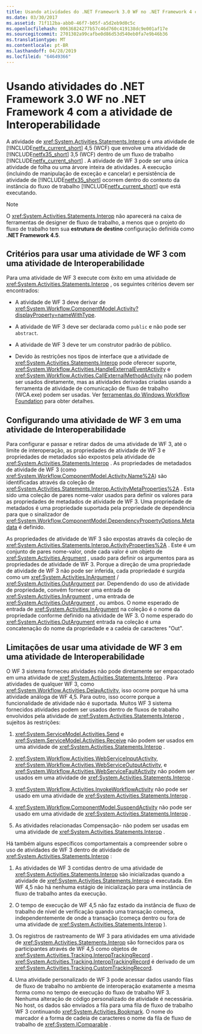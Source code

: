 ```yaml
---
title: Usando atividades do .NET Framework 3.0 WF no .NET Framework 4 com a atividade de Interoperabilidade
ms.date: 03/30/2017
ms.assetid: 71f112ba-abb0-46f7-b05f-a5d2eb9d0c5c
ms.openlocfilehash: 00636824277b57c46d760c419138dc9e001af17e
ms.sourcegitcommit: 2701302a99cafbe0d86d53d540eb0fa7e9b46b36
ms.translationtype: MT
ms.contentlocale: pt-BR
ms.lasthandoff: 04/28/2019
ms.locfileid: "64649366"
---
```

# <a name="using-net-framework-30-wf-activities-in-net-framework-4-with-the-interop-activity"></a>Usando atividades do .NET Framework 3.0 WF no .NET Framework 4 com a atividade de Interoperabilidade
A atividade de <xref:System.Activities.Statements.Interop> é uma atividade de [!INCLUDE[netfx_current_short](../../../includes/netfx-current-short-md.md)] 4,5 (WCF) que envolve uma atividade de [!INCLUDE[netfx35_short](../../../includes/netfx35-short-md.md)] 3,5 (WCF) dentro de um fluxo de trabalho [!INCLUDE[netfx_current_short](../../../includes/netfx-current-short-md.md)] . A atividade de WF 3 pode ser uma única atividade de folha ou uma árvore inteira de atividades. A execução (incluindo de manipulação de exceção e cancelar) e persistência de atividade de [!INCLUDE[netfx35_short](../../../includes/netfx35-short-md.md)] ocorrem dentro do contexto da instância do fluxo de trabalho [!INCLUDE[netfx_current_short](../../../includes/netfx-current-short-md.md)] que está executando.  
  
> [!NOTE]
>  O <xref:System.Activities.Statements.Interop> não aparecerá na caixa de ferramentas de designer de fluxo de trabalho, a menos que o projeto do fluxo de trabalho tem sua **estrutura de destino** configuração definida como **.NET Framework 4.5**.  
  
## <a name="criteria-for-using-a-wf-3-activity-with-an-interop-activity"></a>Critérios para usar uma atividade de WF 3 com uma atividade de Interoperabilidade  
 Para uma atividade de WF 3 execute com êxito em uma atividade de <xref:System.Activities.Statements.Interop> , os seguintes critérios devem ser encontrados:  
  
- A atividade de WF 3 deve derivar de <xref:System.Workflow.ComponentModel.Activity?displayProperty=nameWithType>.  
  
- A atividade de WF 3 deve ser declarada como `public` e não pode ser `abstract`.  
  
- A atividade de WF 3 deve ter um construtor padrão de público.  
  
- Devido às restrições nos tipos de interface que a atividade de <xref:System.Activities.Statements.Interop> pode oferecer suporte, <xref:System.Workflow.Activities.HandleExternalEventActivity> e <xref:System.Workflow.Activities.CallExternalMethodActivity> não podem ser usados diretamente, mas as atividades derivadas criadas usando a ferramenta de atividade de comunicação de fluxo de trabalho (WCA.exe) podem ser usadas. Ver [ferramentas do Windows Workflow Foundation](https://go.microsoft.com/fwlink/?LinkId=178889) para obter detalhes.  
  
## <a name="configuring-a-wf-3-activity-within-an-interop-activity"></a>Configurando uma atividade de WF 3 em uma atividade de Interoperabilidade  
 Para configurar e passar e retirar dados de uma atividade de WF 3, até o limite de interoperação, as propriedades de atividade de WF 3 e propriedades de metadados são expostos pela atividade de <xref:System.Activities.Statements.Interop> . As propriedades de metadados de atividade de WF 3 (como <xref:System.Workflow.ComponentModel.Activity.Name%2A>) são identificadas através da coleção de <xref:System.Activities.Statements.Interop.ActivityMetaProperties%2A> . Esta sido uma coleção de pares nome-valor usados para definir os valores para as propriedades de metadados de atividade de WF 3. Uma propriedade de metadados é uma propriedade suportada pela propriedade de dependência para que o sinalizador de <xref:System.Workflow.ComponentModel.DependencyPropertyOptions.Metadata> é definido.  
  
 As propriedades de atividade de WF 3 são expostas através da coleção de <xref:System.Activities.Statements.Interop.ActivityProperties%2A> . Este é um conjunto de pares nome-valor, onde cada valor é um objeto de <xref:System.Activities.Argument> , usado para definir os argumentos para as propriedades de atividade de WF 3. Porque a direção de uma propriedade de atividade de WF 3 não pode ser inferida, cada propriedade é surgida como um <xref:System.Activities.InArgument> / <xref:System.Activities.OutArgument> par. Dependendo do uso de atividade de propriedade, convém fornecer uma entrada de <xref:System.Activities.InArgument> , uma entrada de <xref:System.Activities.OutArgument> , ou ambos. O nome esperado de entrada de <xref:System.Activities.InArgument> na coleção é o nome da propriedade conforme definido na atividade de WF 3. O nome esperado do <xref:System.Activities.OutArgument> entrada na coleção é uma concatenação do nome da propriedade e a cadeia de caracteres "Out".  
  
## <a name="limitations-of-using-a-wf-3-activity-within-an-interop-activity"></a>Limitações de usar uma atividade de WF 3 em uma atividade de Interoperabilidade  
 O WF 3 sistema forneceu atividades não pode diretamente ser empacotado em uma atividade de <xref:System.Activities.Statements.Interop> . Para atividades de qualquer WF 3, como <xref:System.Workflow.Activities.DelayActivity>, isso ocorre porque há uma atividade análoga de WF 4,5. Para outro, isso ocorre porque a funcionalidade de atividade não é suportada. Muitos WF 3 sistema fornecidos atividades podem ser usados dentro de fluxos de trabalho envolvidos pela atividade de <xref:System.Activities.Statements.Interop> , sujeitos às restrições:  
  
1. <xref:System.ServiceModel.Activities.Send> e <xref:System.ServiceModel.Activities.Receive> não podem ser usados em uma atividade de <xref:System.Activities.Statements.Interop> .  
  
2. <xref:System.Workflow.Activities.WebServiceInputActivity>, <xref:System.Workflow.Activities.WebServiceOutputActivity>, e <xref:System.Workflow.Activities.WebServiceFaultActivity> não podem ser usados em uma atividade de <xref:System.Activities.Statements.Interop> .  
  
3. <xref:System.Workflow.Activities.InvokeWorkflowActivity> não pode ser usado em uma atividade de <xref:System.Activities.Statements.Interop> .  
  
4. <xref:System.Workflow.ComponentModel.SuspendActivity> não pode ser usado em uma atividade de <xref:System.Activities.Statements.Interop> .  
  
5. As atividades relacionadas Compensação- não podem ser usadas em uma atividade de <xref:System.Activities.Statements.Interop> .  
  
 Há também alguns específicos comportamentais a compreender sobre o uso de atividades de WF 3 dentro de atividade de <xref:System.Activities.Statements.Interop> :  
  
1. As atividades de WF 3 contidas dentro de uma atividade de <xref:System.Activities.Statements.Interop> são inicializadas quando a atividade de <xref:System.Activities.Statements.Interop> é executada. Em WF 4,5 não há nenhuma estágio de inicialização para uma instância de fluxo de trabalho antes da execução.  
  
2. O tempo de execução de WF 4,5 não faz estado da instância de fluxo de trabalho de nível de verificação quando uma transação começa, independentemente de onde a transação (começa dentro ou fora de uma atividade de <xref:System.Activities.Statements.Interop> ).  
  
3. Os registros de rastreamento de WF 3 para atividades em uma atividade de <xref:System.Activities.Statements.Interop> são fornecidos para os participantes através de WF 4,5 como objetos de <xref:System.Activities.Tracking.InteropTrackingRecord> . <xref:System.Activities.Tracking.InteropTrackingRecord> é derivado de um <xref:System.Activities.Tracking.CustomTrackingRecord>.  
  
4. Uma atividade personalizado de WF 3 pode acessar dados usando filas de fluxo de trabalho no ambiente de interoperação exatamente a mesma forma como no tempo de execução do fluxo de trabalho WF 3. Nenhuma alteração de código personalizado de atividade é necessária. No host, os dados são enviados a fila para uma fila de fluxo de trabalho WF 3 continuando <xref:System.Activities.Bookmark>. O nome do marcador é a forma de cadeia de caracteres o nome da fila de fluxo de trabalho de <xref:System.IComparable> .
